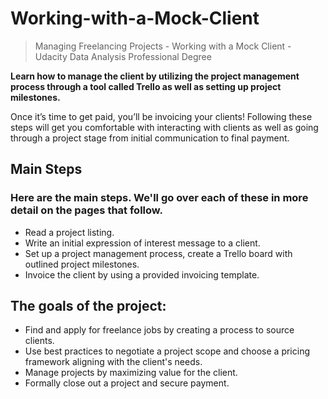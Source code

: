 # Working-with-a-Mock-Client
> Managing Freelancing Projects - Working with a Mock Client - Udacity Data Analysis Professional Degree

**Learn how to manage the client by utilizing the project management process through a tool called Trello as well as setting up project milestones.**

Once it’s time to get paid, you’ll be invoicing your clients! Following these steps will get you comfortable with interacting with clients as well as going through a project stage from initial communication to final payment.

## Main Steps
### Here are the main steps. We'll go over each of these in more detail on the pages that follow.


  + Read a project listing.
  + Write an initial expression of interest message to a client.
  + Set up a project management process, create a Trello board with outlined project milestones.
  + Invoice the client by using a provided invoicing template.

## The goals of the project:

   * Find and apply for freelance jobs by creating a process to source clients.
   * Use best practices to negotiate a project scope and choose a pricing framework aligning with the client's needs.
   * Manage projects by maximizing value for the client.
   * Formally close out a project and secure payment.
